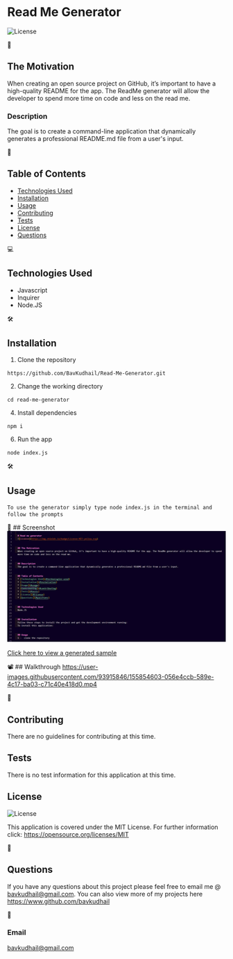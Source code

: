  
  # Read Me Generator
  ![License](https://img.shields.io/badge/License-MIT-yellow.svg)


  🚀
  ## The Motivation
  When creating an open source project on GitHub, it’s important to have a high-quality README for the app. The ReadMe generator will allow the developer to spend more time on code and less on the read me. 


  ### Description
  The goal is to create a command-line application that dynamically generates a professional README.md file from a user's input.


  🧐 
  ## Table of Contents
  * [Technologies Used](#technologies-used)
  * [Installation](#installation)
  * [Usage](#usage)
  * [Contributing](#contributing)
  * [Tests](#tests)
  * [License](#license)
  * [Questions](#questions)


  💻 
  ## Technologies Used
  * Javascript
  * Inquirer
  * Node.JS


  🛠️ 
  ## Installation 
  
  1. Clone the repository
   ```
   https://github.com/BavKudhail/Read-Me-Generator.git
  ```
  2. Change the working directory
  ```
  cd read-me-generator
  ```
  4. Install dependencies
   ```
  npm i
  ```
  6. Run the app
  ```
  node index.js
  ```

  🛠️ 
  ## Usage 
  ```
  To use the generator simply type node index.js in the terminal and follow the prompts
  ```
  
  
  
  📸 ## Screenshot
  ![terminal screenshot](https://raw.githubusercontent.com/BavKudhail/Read-Me-Generator/main/assets/images/screenshot.JPG)
  
  [Click here to view a generated sample](https://github.com/BavKudhail/Read-Me-Generator/blob/main/sampleREADME.md)
  
  📽️ ## Walkthrough
  https://user-images.githubusercontent.com/93915846/155854603-056e4ccb-589e-4c17-ba03-c71c40e418d0.mp4



  🍰 
  ## Contributing
  There are no guidelines for contributing at this time.


  ## Tests
  There is no test information for this application at this time.


  ## License
  ![License](https://img.shields.io/badge/License-MIT-yellow.svg)
  
  This application is covered under the MIT License. For further information click: 
  https://opensource.org/licenses/MIT
  
  📧 
  ## Questions
  If you have any questions about this project please feel free to email me @ bavkudhail@gmail.com. You can also view more of my projects here https://www.github.com/bavkudhail


  📧 
  ### Email
  bavkudhail@gmail.com

